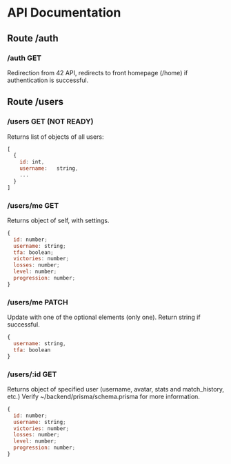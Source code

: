 # API Documentation

## Route /auth

### /auth 		GET 
Redirection from 42 API, redirects to front homepage (/home) if authentication is successful. 

## Route /users

### /users		GET (NOT READY)
Returns list of objects of all users:
```js
[
  {
    id: int,
    username:   string,
    ...
  }
]
```

### /users/me  		 GET 
Returns object of self, with settings. 
```js
{
  id: number;
  username: string;
  tfa: boolean;
  victories: number;
  losses: number;
  level: number;
  progression: number;
}
```

### /users/me  		 PATCH 
Update with one of the optional elements (only one). Return string if successful. 
```js
{
  username: string,
  tfa: boolean
}
```

### /users/:id 		GET
Returns object of specified user (username, avatar, stats and match_history, etc.) Verify ~/backend/prisma/schema.prisma for more information. 
```js
{
  id: number;
  username: string;
  victories: number;
  losses: number;
  level: number;
  progression: number;
}
```

